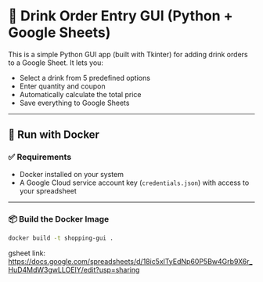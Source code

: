 # 🛒 Drink Order Entry GUI (Python + Google Sheets)

This is a simple Python GUI app (built with Tkinter) for adding drink orders to a Google Sheet. It lets you:

- Select a drink from 5 predefined options
- Enter quantity and coupon
- Automatically calculate the total price
- Save everything to Google Sheets

---

## 🐳 Run with Docker

### ✅ Requirements
- Docker installed on your system
- A Google Cloud service account key (`credentials.json`) with access to your spreadsheet

---

### 📦 Build the Docker Image
```bash
docker build -t shopping-gui .
```

gsheet link: https://docs.google.com/spreadsheets/d/18ic5xlTyEdNp60P5Bw4Grb9X6r_HuD4MdW3gwLLOElY/edit?usp=sharing
